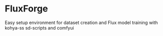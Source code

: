 # FluxForge
Easy setup environment for dataset creation and Flux model training with kohya-ss sd-scripts and comfyui
